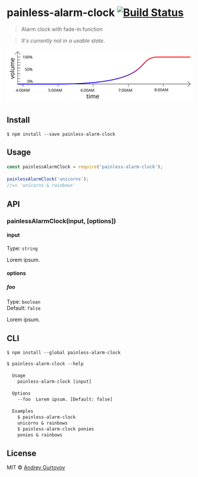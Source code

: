 # painless-alarm-clock [![Build Status](https://travis-ci.org/jt3k/painless-alarm-clock.svg?branch=master)](https://travis-ci.org/jt3k/painless-alarm-clock)

> Alarm clock with fade-in function

> *It's currently not in a usable state.*

![illustration](./illustration.svg)

## Install

```
$ npm install --save painless-alarm-clock
```


## Usage

```js
const painlessAlarmClock = require('painless-alarm-clock');

painlessAlarmClock('unicorns');
//=> 'unicorns & rainbows'
```


## API

### painlessAlarmClock(input, [options])

#### input

Type: `string`

Lorem ipsum.

#### options

##### foo

Type: `boolean`<br>
Default: `false`

Lorem ipsum.


## CLI

```
$ npm install --global painless-alarm-clock
```

```
$ painless-alarm-clock --help

  Usage
    painless-alarm-clock [input]

  Options
    --foo  Lorem ipsum. [Default: false]

  Examples
    $ painless-alarm-clock
    unicorns & rainbows
    $ painless-alarm-clock ponies
    ponies & rainbows
```


## License

MIT © [Andrey Gurtovoy](https://github.com/jt3k)
